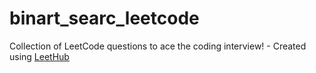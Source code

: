 # binart_searc_leetcode
Collection of LeetCode questions to ace the coding interview! - Created using [LeetHub](https://github.com/QasimWani/LeetHub)

